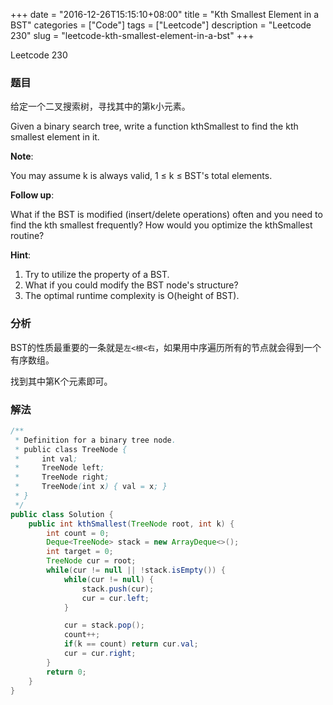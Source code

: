 +++
date = "2016-12-26T15:15:10+08:00"
title = "Kth Smallest Element in a BST"
categories = ["Code"]
tags = ["Leetcode"]
description = "Leetcode 230"
slug = "leetcode-kth-smallest-element-in-a-bst"
+++


Leetcode 230

### 题目

给定一个二叉搜索树，寻找其中的第k小元素。

Given a binary search tree, write a function kthSmallest to find the kth smallest element in it.

__Note__:

You may assume k is always valid, 1 ≤ k ≤ BST's total elements.

__Follow up__:

What if the BST is modified (insert/delete operations) often and you need to find the kth smallest frequently? How would you optimize the kthSmallest routine?

__Hint__:

1. Try to utilize the property of a BST.
2. What if you could modify the BST node's structure?
3. The optimal runtime complexity is O(height of BST).

### 分析

BST的性质最重要的一条就是`左<根<右`，如果用中序遍历所有的节点就会得到一个有序数组。

找到其中第K个元素即可。

### 解法

```java
/**
 * Definition for a binary tree node.
 * public class TreeNode {
 *     int val;
 *     TreeNode left;
 *     TreeNode right;
 *     TreeNode(int x) { val = x; }
 * }
 */
public class Solution {
    public int kthSmallest(TreeNode root, int k) {
        int count = 0;
        Deque<TreeNode> stack = new ArrayDeque<>();
        int target = 0;
        TreeNode cur = root;
        while(cur != null || !stack.isEmpty()) {
            while(cur != null) {
                stack.push(cur);
                cur = cur.left;
            }

            cur = stack.pop();
            count++;
            if(k == count) return cur.val;
            cur = cur.right;
        }
        return 0;
    }
}
```